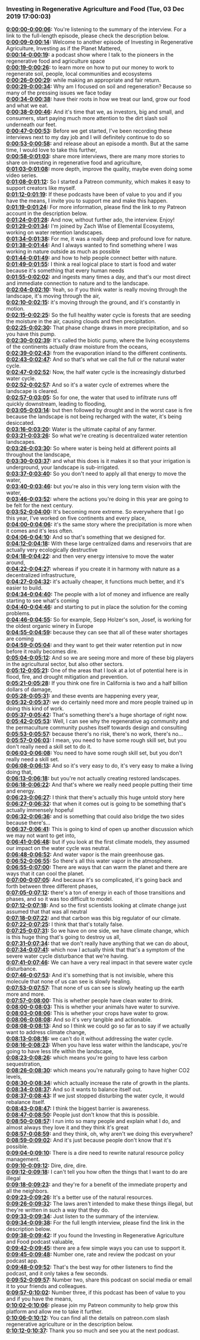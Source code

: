 ### Investing in Regenerative Agriculture and Food  (Tue, 03 Dec 2019 17:00:03)
**[0:00:00-0:00:06](https://investinginregenerativeagriculture.com/2019/02/03/zach-weiss/#t=0:00:00):**  You're listening to the summary of the interview. For a link to the full-length episode, please check the description below.  
**[0:00:09-0:00:14](https://investinginregenerativeagriculture.com/2019/02/03/zach-weiss/#t=0:00:09):**  Welcome to another episode of Investing in Regenerative Agriculture, Investing as if the Planet Mattered,  
**[0:00:14-0:00:19](https://investinginregenerativeagriculture.com/2019/02/03/zach-weiss/#t=0:00:14):**  a podcast show where I talk to the pioneers in the regenerative food and agriculture space  
**[0:00:19-0:00:26](https://investinginregenerativeagriculture.com/2019/02/03/zach-weiss/#t=0:00:19):**  to learn more on how to put our money to work to regenerate soil, people, local communities and ecosystems  
**[0:00:26-0:00:29](https://investinginregenerativeagriculture.com/2019/02/03/zach-weiss/#t=0:00:26):**  while making an appropriate and fair return.  
**[0:00:29-0:00:34](https://investinginregenerativeagriculture.com/2019/02/03/zach-weiss/#t=0:00:29):**  Why am I focused on soil and regeneration? Because so many of the pressing issues we face today  
**[0:00:34-0:00:38](https://investinginregenerativeagriculture.com/2019/02/03/zach-weiss/#t=0:00:34):**  have their roots in how we treat our land, grow our food and what we eat.  
**[0:00:38-0:00:46](https://investinginregenerativeagriculture.com/2019/02/03/zach-weiss/#t=0:00:38):**  And it's time that we, as investors, big and small, and consumers, start paying much more attention to the dirt slash soil underneath our feet.  
**[0:00:47-0:00:53](https://investinginregenerativeagriculture.com/2019/02/03/zach-weiss/#t=0:00:47):**  Before we get started, I've been recording these interviews next to my day job and I will definitely continue to do so  
**[0:00:53-0:00:58](https://investinginregenerativeagriculture.com/2019/02/03/zach-weiss/#t=0:00:53):**  and release about an episode a month. But at the same time, I would love to take this further,  
**[0:00:58-0:01:03](https://investinginregenerativeagriculture.com/2019/02/03/zach-weiss/#t=0:00:58):**  share more interviews, there are many more stories to share on investing in regenerative food and agriculture,  
**[0:01:03-0:01:08](https://investinginregenerativeagriculture.com/2019/02/03/zach-weiss/#t=0:01:03):**  more depth, improve the quality, maybe even doing some video series.  
**[0:01:08-0:01:12](https://investinginregenerativeagriculture.com/2019/02/03/zach-weiss/#t=0:01:08):**  So I started a Patreon community, which makes it easy to support creators like myself.  
**[0:01:12-0:01:19](https://investinginregenerativeagriculture.com/2019/02/03/zach-weiss/#t=0:01:12):**  If these podcasts have been of value to you and if you have the means, I invite you to support me and make this happen.  
**[0:01:19-0:01:24](https://investinginregenerativeagriculture.com/2019/02/03/zach-weiss/#t=0:01:19):**  For more information, please find the link to my Patreon account in the description below.  
**[0:01:24-0:01:28](https://investinginregenerativeagriculture.com/2019/02/03/zach-weiss/#t=0:01:24):**  And now, without further ado, the interview. Enjoy!  
**[0:01:29-0:01:34](https://investinginregenerativeagriculture.com/2019/02/03/zach-weiss/#t=0:01:29):**  I'm joined by Zach Wise of Elemental Ecosystems, working on water retention landscapes.  
**[0:01:34-0:01:38](https://investinginregenerativeagriculture.com/2019/02/03/zach-weiss/#t=0:01:34):**  For me, it was a really deep and profound love for nature.  
**[0:01:38-0:01:44](https://investinginregenerativeagriculture.com/2019/02/03/zach-weiss/#t=0:01:38):**  And I always wanted to find something where I was working in nature outside as much as possible  
**[0:01:44-0:01:49](https://investinginregenerativeagriculture.com/2019/02/03/zach-weiss/#t=0:01:44):**  and how to help people connect better with nature.  
**[0:01:49-0:01:55](https://investinginregenerativeagriculture.com/2019/02/03/zach-weiss/#t=0:01:49):**  I think a real logical place to start is food and water because it's something that every human needs  
**[0:01:55-0:02:02](https://investinginregenerativeagriculture.com/2019/02/03/zach-weiss/#t=0:01:55):**  and ingests many times a day, and that's our most direct and immediate connection to nature and to the landscape.  
**[0:02:04-0:02:10](https://investinginregenerativeagriculture.com/2019/02/03/zach-weiss/#t=0:02:04):**  Yeah, so if you think water is really moving through the landscape, it's moving through the air,  
**[0:02:10-0:02:15](https://investinginregenerativeagriculture.com/2019/02/03/zach-weiss/#t=0:02:10):**  it's moving through the ground, and it's constantly in motion.  
**[0:02:15-0:02:25](https://investinginregenerativeagriculture.com/2019/02/03/zach-weiss/#t=0:02:15):**  So the full healthy water cycle is forests that are seeding the moisture in the air, causing clouds and then precipitation.  
**[0:02:25-0:02:30](https://investinginregenerativeagriculture.com/2019/02/03/zach-weiss/#t=0:02:25):**  That phase change draws in more precipitation, and so you have this pump.  
**[0:02:30-0:02:39](https://investinginregenerativeagriculture.com/2019/02/03/zach-weiss/#t=0:02:30):**  It's called the biotic pump, where the living ecosystems of the continents actually draw moisture from the oceans,  
**[0:02:39-0:02:43](https://investinginregenerativeagriculture.com/2019/02/03/zach-weiss/#t=0:02:39):**  from the evaporation inland to the different continents.  
**[0:02:43-0:02:47](https://investinginregenerativeagriculture.com/2019/02/03/zach-weiss/#t=0:02:43):**  And so that's what we call the full or the natural water cycle.  
**[0:02:47-0:02:52](https://investinginregenerativeagriculture.com/2019/02/03/zach-weiss/#t=0:02:47):**  Now, the half water cycle is the increasingly disturbed water cycle.  
**[0:02:52-0:02:57](https://investinginregenerativeagriculture.com/2019/02/03/zach-weiss/#t=0:02:52):**  And so it's a water cycle of extremes where the landscape is cleared.  
**[0:02:57-0:03:05](https://investinginregenerativeagriculture.com/2019/02/03/zach-weiss/#t=0:02:57):**  So for one, the water that used to infiltrate runs off quickly downstream, leading to flooding,  
**[0:03:05-0:03:14](https://investinginregenerativeagriculture.com/2019/02/03/zach-weiss/#t=0:03:05):**  but then followed by drought and in the worst case is fire because the landscape is not being recharged with the water, it's being desiccated.  
**[0:03:16-0:03:20](https://investinginregenerativeagriculture.com/2019/02/03/zach-weiss/#t=0:03:16):**  Water is the ultimate capital of any farmer.  
**[0:03:21-0:03:26](https://investinginregenerativeagriculture.com/2019/02/03/zach-weiss/#t=0:03:21):**  So what we're creating is decentralized water retention landscapes.  
**[0:03:26-0:03:30](https://investinginregenerativeagriculture.com/2019/02/03/zach-weiss/#t=0:03:26):**  So where water is being held at different points all throughout the landscape,  
**[0:03:30-0:03:37](https://investinginregenerativeagriculture.com/2019/02/03/zach-weiss/#t=0:03:30):**  and what this does is it makes it so that your irrigation is underground, your landscape is sub-irrigated.  
**[0:03:37-0:03:40](https://investinginregenerativeagriculture.com/2019/02/03/zach-weiss/#t=0:03:37):**  So you don't need to apply all that energy to move the water,  
**[0:03:40-0:03:46](https://investinginregenerativeagriculture.com/2019/02/03/zach-weiss/#t=0:03:40):**  but you're also in this very long term vision with the water,  
**[0:03:46-0:03:52](https://investinginregenerativeagriculture.com/2019/02/03/zach-weiss/#t=0:03:46):**  where the actions you're doing in this year are going to be felt for the next century.  
**[0:03:52-0:04:00](https://investinginregenerativeagriculture.com/2019/02/03/zach-weiss/#t=0:03:52):**  It's becoming more extreme. So everywhere that I go this year, I've worked on five continents and every place,  
**[0:04:00-0:04:06](https://investinginregenerativeagriculture.com/2019/02/03/zach-weiss/#t=0:04:00):**  it's the same story where the precipitation is more when it comes and it's less often.  
**[0:04:06-0:04:10](https://investinginregenerativeagriculture.com/2019/02/03/zach-weiss/#t=0:04:06):**  And so that's something that we designed for.  
**[0:04:12-0:04:18](https://investinginregenerativeagriculture.com/2019/02/03/zach-weiss/#t=0:04:12):**  With these large centralized dams and reservoirs that are actually very ecologically destructive  
**[0:04:18-0:04:22](https://investinginregenerativeagriculture.com/2019/02/03/zach-weiss/#t=0:04:18):**  and then very energy intensive to move the water around,  
**[0:04:22-0:04:27](https://investinginregenerativeagriculture.com/2019/02/03/zach-weiss/#t=0:04:22):**  whereas if you create it in harmony with nature as a decentralized infrastructure,  
**[0:04:27-0:04:32](https://investinginregenerativeagriculture.com/2019/02/03/zach-weiss/#t=0:04:27):**  it's actually cheaper, it functions much better, and it's easier to build.  
**[0:04:34-0:04:40](https://investinginregenerativeagriculture.com/2019/02/03/zach-weiss/#t=0:04:34):**  The people with a lot of money and influence are really starting to see what's coming  
**[0:04:40-0:04:46](https://investinginregenerativeagriculture.com/2019/02/03/zach-weiss/#t=0:04:40):**  and starting to put in place the solution for the coming problems.  
**[0:04:46-0:04:55](https://investinginregenerativeagriculture.com/2019/02/03/zach-weiss/#t=0:04:46):**  So for example, Sepp Holzer's son, Josef, is working for the oldest organic winery in Europe  
**[0:04:55-0:04:59](https://investinginregenerativeagriculture.com/2019/02/03/zach-weiss/#t=0:04:55):**  because they can see that all of these water shortages are coming  
**[0:04:59-0:05:04](https://investinginregenerativeagriculture.com/2019/02/03/zach-weiss/#t=0:04:59):**  and they want to get their water retention put in now before it really becomes dire.  
**[0:05:04-0:05:12](https://investinginregenerativeagriculture.com/2019/02/03/zach-weiss/#t=0:05:04):**  And so we are seeing more and more of these big players in the agricultural sector, but also other sectors.  
**[0:05:12-0:05:21](https://investinginregenerativeagriculture.com/2019/02/03/zach-weiss/#t=0:05:12):**  One of the areas that I look at a lot of potential here is in flood, fire, and drought mitigation and prevention.  
**[0:05:21-0:05:28](https://investinginregenerativeagriculture.com/2019/02/03/zach-weiss/#t=0:05:21):**  If you think one fire in California is two and a half billion dollars of damage,  
**[0:05:28-0:05:31](https://investinginregenerativeagriculture.com/2019/02/03/zach-weiss/#t=0:05:28):**  and these events are happening every year,  
**[0:05:32-0:05:37](https://investinginregenerativeagriculture.com/2019/02/03/zach-weiss/#t=0:05:32):**  we do certainly need more and more people trained up in doing this kind of work.  
**[0:05:37-0:05:42](https://investinginregenerativeagriculture.com/2019/02/03/zach-weiss/#t=0:05:37):**  That's something there's a huge shortage of right now.  
**[0:05:42-0:05:53](https://investinginregenerativeagriculture.com/2019/02/03/zach-weiss/#t=0:05:42):**  Well, I can see why the regenerative ag community and the permaculture community pushes itself towards design and consulting  
**[0:05:53-0:05:57](https://investinginregenerativeagriculture.com/2019/02/03/zach-weiss/#t=0:05:53):**  because there's no risk, there's no work, there's no...  
**[0:05:57-0:06:03](https://investinginregenerativeagriculture.com/2019/02/03/zach-weiss/#t=0:05:57):**  I mean, you need to have some rough skill set, but you don't really need a skill set to do it.  
**[0:06:03-0:06:08](https://investinginregenerativeagriculture.com/2019/02/03/zach-weiss/#t=0:06:03):**  You need to have some rough skill set, but you don't really need a skill set.  
**[0:06:08-0:06:13](https://investinginregenerativeagriculture.com/2019/02/03/zach-weiss/#t=0:06:08):**  And so it's very easy to do, it's very easy to make a living doing that,  
**[0:06:13-0:06:18](https://investinginregenerativeagriculture.com/2019/02/03/zach-weiss/#t=0:06:13):**  but you're not actually creating restored landscapes.  
**[0:06:18-0:06:22](https://investinginregenerativeagriculture.com/2019/02/03/zach-weiss/#t=0:06:18):**  And that's where we really need people putting their time and energy.  
**[0:06:23-0:06:27](https://investinginregenerativeagriculture.com/2019/02/03/zach-weiss/#t=0:06:23):**  I think that there's actually this huge untold story here  
**[0:06:27-0:06:32](https://investinginregenerativeagriculture.com/2019/02/03/zach-weiss/#t=0:06:27):**  that when it comes out is going to be something that's actually immensely hopeful  
**[0:06:32-0:06:36](https://investinginregenerativeagriculture.com/2019/02/03/zach-weiss/#t=0:06:32):**  and is something that could also bridge the two sides because there's...  
**[0:06:37-0:06:41](https://investinginregenerativeagriculture.com/2019/02/03/zach-weiss/#t=0:06:37):**  This is going to kind of open up another discussion which we may not want to get into,  
**[0:06:41-0:06:48](https://investinginregenerativeagriculture.com/2019/02/03/zach-weiss/#t=0:06:41):**  but if you look at the first climate models, they assumed our impact on the water cycle was neutral.  
**[0:06:48-0:06:52](https://investinginregenerativeagriculture.com/2019/02/03/zach-weiss/#t=0:06:48):**  And water vapor is the main greenhouse gas.  
**[0:06:52-0:06:55](https://investinginregenerativeagriculture.com/2019/02/03/zach-weiss/#t=0:06:52):**  So there's all this water vapor in the atmosphere.  
**[0:06:55-0:07:00](https://investinginregenerativeagriculture.com/2019/02/03/zach-weiss/#t=0:06:55):**  There are ways that can warm the planet and there are ways that it can cool the planet.  
**[0:07:00-0:07:05](https://investinginregenerativeagriculture.com/2019/02/03/zach-weiss/#t=0:07:00):**  And because it's so complicated, it's going back and forth between three different phases,  
**[0:07:05-0:07:12](https://investinginregenerativeagriculture.com/2019/02/03/zach-weiss/#t=0:07:05):**  there's a ton of energy in each of those transitions and phases, and so it was too difficult to model.  
**[0:07:12-0:07:18](https://investinginregenerativeagriculture.com/2019/02/03/zach-weiss/#t=0:07:12):**  And so the first scientists looking at climate change just assumed that that was all neutral  
**[0:07:18-0:07:22](https://investinginregenerativeagriculture.com/2019/02/03/zach-weiss/#t=0:07:18):**  and that carbon was this big regulator of our climate.  
**[0:07:22-0:07:25](https://investinginregenerativeagriculture.com/2019/02/03/zach-weiss/#t=0:07:22):**  I think that that's totally false.  
**[0:07:25-0:07:31](https://investinginregenerativeagriculture.com/2019/02/03/zach-weiss/#t=0:07:25):**  So we have on one side, we have climate change, which is this huge thing that's going to destroy us all,  
**[0:07:31-0:07:34](https://investinginregenerativeagriculture.com/2019/02/03/zach-weiss/#t=0:07:31):**  that we don't really have anything that we can do about,  
**[0:07:34-0:07:41](https://investinginregenerativeagriculture.com/2019/02/03/zach-weiss/#t=0:07:34):**  which now I actually think that that's a symptom of the severe water cycle disturbance that we're having.  
**[0:07:41-0:07:46](https://investinginregenerativeagriculture.com/2019/02/03/zach-weiss/#t=0:07:41):**  We can have a very real impact in that severe water cycle disturbance.  
**[0:07:46-0:07:53](https://investinginregenerativeagriculture.com/2019/02/03/zach-weiss/#t=0:07:46):**  And it's something that is not invisible, where this molecule that none of us can see is slowly healing.  
**[0:07:53-0:07:57](https://investinginregenerativeagriculture.com/2019/02/03/zach-weiss/#t=0:07:53):**  That none of us can see is slowly heating up the earth more and more.  
**[0:07:57-0:08:00](https://investinginregenerativeagriculture.com/2019/02/03/zach-weiss/#t=0:07:57):**  This is whether people have clean water to drink.  
**[0:08:00-0:08:03](https://investinginregenerativeagriculture.com/2019/02/03/zach-weiss/#t=0:08:00):**  This is whether your animals have water to survive.  
**[0:08:03-0:08:06](https://investinginregenerativeagriculture.com/2019/02/03/zach-weiss/#t=0:08:03):**  This is whether your crops have water to grow.  
**[0:08:06-0:08:08](https://investinginregenerativeagriculture.com/2019/02/03/zach-weiss/#t=0:08:06):**  And so it's very tangible and actionable.  
**[0:08:08-0:08:13](https://investinginregenerativeagriculture.com/2019/02/03/zach-weiss/#t=0:08:08):**  And so I think we could go so far as to say if we actually want to address climate change,  
**[0:08:13-0:08:16](https://investinginregenerativeagriculture.com/2019/02/03/zach-weiss/#t=0:08:13):**  we can't do it without addressing the water cycle.  
**[0:08:16-0:08:23](https://investinginregenerativeagriculture.com/2019/02/03/zach-weiss/#t=0:08:16):**  When you have less water within the landscape, you're going to have less life within the landscape,  
**[0:08:23-0:08:26](https://investinginregenerativeagriculture.com/2019/02/03/zach-weiss/#t=0:08:23):**  which means you're going to have less carbon sequestration,  
**[0:08:26-0:08:30](https://investinginregenerativeagriculture.com/2019/02/03/zach-weiss/#t=0:08:26):**  which means you're naturally going to have higher CO2 levels,  
**[0:08:30-0:08:34](https://investinginregenerativeagriculture.com/2019/02/03/zach-weiss/#t=0:08:30):**  which actually increase the rate of growth in the plants.  
**[0:08:34-0:08:37](https://investinginregenerativeagriculture.com/2019/02/03/zach-weiss/#t=0:08:34):**  And so it wants to balance itself out.  
**[0:08:37-0:08:43](https://investinginregenerativeagriculture.com/2019/02/03/zach-weiss/#t=0:08:37):**  If we just stopped disturbing the water cycle, it would rebalance itself.  
**[0:08:43-0:08:47](https://investinginregenerativeagriculture.com/2019/02/03/zach-weiss/#t=0:08:43):**  I think the biggest barrier is awareness.  
**[0:08:47-0:08:50](https://investinginregenerativeagriculture.com/2019/02/03/zach-weiss/#t=0:08:47):**  People just don't know that this is possible.  
**[0:08:50-0:08:57](https://investinginregenerativeagriculture.com/2019/02/03/zach-weiss/#t=0:08:50):**  I run into so many people and explain what I do, and almost always they love it and they think it's great  
**[0:08:57-0:08:59](https://investinginregenerativeagriculture.com/2019/02/03/zach-weiss/#t=0:08:57):**  and they think, oh, why aren't we doing this everywhere?  
**[0:08:59-0:09:02](https://investinginregenerativeagriculture.com/2019/02/03/zach-weiss/#t=0:08:59):**  And it's just because people don't know that it's possible.  
**[0:09:04-0:09:10](https://investinginregenerativeagriculture.com/2019/02/03/zach-weiss/#t=0:09:04):**  There is a dire need to rewrite natural resource policy management.  
**[0:09:10-0:09:12](https://investinginregenerativeagriculture.com/2019/02/03/zach-weiss/#t=0:09:10):**  Dire, dire, dire.  
**[0:09:12-0:09:18](https://investinginregenerativeagriculture.com/2019/02/03/zach-weiss/#t=0:09:12):**  I can't tell you how often the things that I want to do are illegal  
**[0:09:18-0:09:23](https://investinginregenerativeagriculture.com/2019/02/03/zach-weiss/#t=0:09:18):**  and they're for a benefit of the immediate property and all the neighbors.  
**[0:09:23-0:09:26](https://investinginregenerativeagriculture.com/2019/02/03/zach-weiss/#t=0:09:23):**  It's a better use of the natural resources.  
**[0:09:26-0:09:32](https://investinginregenerativeagriculture.com/2019/02/03/zach-weiss/#t=0:09:26):**  The laws aren't intended to make these things illegal, but they're written in such a way that they do.  
**[0:09:33-0:09:34](https://investinginregenerativeagriculture.com/2019/02/03/zach-weiss/#t=0:09:33):**  Just listen to the summary of the interview.  
**[0:09:34-0:09:38](https://investinginregenerativeagriculture.com/2019/02/03/zach-weiss/#t=0:09:34):**  For the full length interview, please find the link in the description below.  
**[0:09:38-0:09:42](https://investinginregenerativeagriculture.com/2019/02/03/zach-weiss/#t=0:09:38):**  If you found the Investing in Regenerative Agriculture and Food podcast valuable,  
**[0:09:42-0:09:45](https://investinginregenerativeagriculture.com/2019/02/03/zach-weiss/#t=0:09:42):**  there are a few simple ways you can use to support it.  
**[0:09:45-0:09:48](https://investinginregenerativeagriculture.com/2019/02/03/zach-weiss/#t=0:09:45):**  Number one, rate and review the podcast on your podcast app.  
**[0:09:48-0:09:52](https://investinginregenerativeagriculture.com/2019/02/03/zach-weiss/#t=0:09:48):**  That's the best way for other listeners to find the podcast, and it only takes a few seconds.  
**[0:09:52-0:09:57](https://investinginregenerativeagriculture.com/2019/02/03/zach-weiss/#t=0:09:52):**  Number two, share this podcast on social media or email it to your friends and colleagues.  
**[0:09:57-0:10:02](https://investinginregenerativeagriculture.com/2019/02/03/zach-weiss/#t=0:09:57):**  Number three, if this podcast has been of value to you and if you have the means,  
**[0:10:02-0:10:06](https://investinginregenerativeagriculture.com/2019/02/03/zach-weiss/#t=0:10:02):**  please join my Patreon community to help grow this platform and allow me to take it further.  
**[0:10:06-0:10:12](https://investinginregenerativeagriculture.com/2019/02/03/zach-weiss/#t=0:10:06):**  You can find all the details on patreon.com slash regenerative agriculture or in the description below.  
**[0:10:12-0:10:37](https://investinginregenerativeagriculture.com/2019/02/03/zach-weiss/#t=0:10:12):**  Thank you so much and see you at the next podcast.  